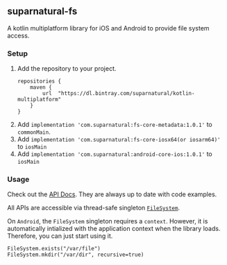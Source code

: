 ## suparnatural-fs

A kotlin multiplatform library for iOS and Android to provide file system access.

### Setup

1. Add the repository to your project. 
    ```
    repositories {
        maven {
            url  "https://dl.bintray.com/suparnatural/kotlin-multiplatform" 
        }
    }
    ``` 
2. Add `implementation 'com.suparnatural:fs-core-metadata:1.0.1'` to `commonMain`.
3. Add `implementation 'com.suparnatural:fs-core-iosx64(or iosarm64)'` to `iosMain`
4. Add `implementation 'com.suparnatural:android-core-ios:1.0.1'` to `iosMain`

### Usage

Check out the [API Docs](https://suparngp.github.io/kotlin-multiplatform-projects/fs-core/docs/fs-core/com.suparnatural.core.fs/index.html).
They are always up to date with code examples. 

All APIs are accessible via thread-safe singleton [`FileSystem`](https://suparngp.github.io/kotlin-multiplatform-projects/fs-core/docs/fs-core/com.suparnatural.core.fs/-file-system/index.html).

On `Android`, the `FileSystem` singleton requires a `context`. However, it is automatically intialized with the application context when the library loads. Therefore, you can just start using it.


```
FileSystem.exists("/var/file")
FileSystem.mkdir("/var/dir", recursive=true)
```
